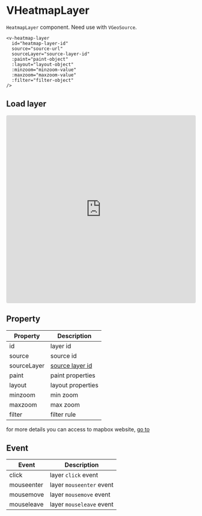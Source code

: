 # VHeatmapLayer

`HeatmapLayer` component. Need use with `VGeoSource`.

```
<v-heatmap-layer
  id="heatmap-layer-id"
  source="source-url"
  sourceLayer="source-layer-id"
  :paint="paint-object"
  :layout="layout-object"
  :minzoom="minzoom-value"
  :maxzoom="maxzoom-value"
  :filter="filter-object"
/>
```

## Load layer

<iframe src="https://codesandbox.io/embed/vmap-examples-mnqjgn?fontsize=14&hidenavigation=1&initialpath=%2Fvlayer%2Fvheatmaplayer%2Fbasic&module=%2Fsrc%2Fviews%2Fvlayer%2Fvheatmaplayer%2FBasic.vue&theme=dark"
     style="width:100%; height:500px; border:0; border-radius: 4px; overflow:hidden;"
     title="vmap examples"
     allow="accelerometer; ambient-light-sensor; camera; encrypted-media; geolocation; gyroscope; hid; microphone; midi; payment; usb; vr; xr-spatial-tracking"
     sandbox="allow-forms allow-modals allow-popups allow-presentation allow-same-origin allow-scripts"
   ></iframe>

## Property

| Property    | Description                                                            |
| ----------- | ---------------------------------------------------------------------- |
| id          | layer id                                                               |
| source      | source id                                                              |
| sourceLayer | [source layer id](https://docs.mapbox.com/help/glossary/source-layer/) |
| paint       | paint properties                                                       |
| layout      | layout properties                                                      |
| minzoom     | min zoom                                                               |
| maxzoom     | max zoom                                                               |
| filter      | filter rule                                                            |

for more details you can access to mapbox website, [go to](https://docs.mapbox.com/mapbox-gl-js/style-spec/layers/#heatmap)

## Event

| Event      | Description              |
| ---------- | ------------------------ |
| click      | layer `click` event      |
| mouseenter | layer `mouseenter` event |
| mousemove  | layer `mousemove` event  |
| mouseleave | layer `mouseleave` event |
